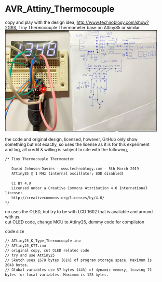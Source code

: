 # AVR_Attiny_Thermocouple
copy and play with the design idea, http://www.technoblogy.com/show?2G9S, Tiny Thermocouple Thermometer base on Attiny85 or similar
![Attiny85_KTT.JPG](Attiny85_KTT/Attiny85_KTT.JPG)


the code and original design, licensed, however, GitHub only show something but not exactly, so uses the license as it is for this experiment and log, all credit & willing is subject to cite with the following,

```
/* Tiny Thermocouple Thermometer

   David Johnson-Davies - www.technoblogy.com - 5th March 2019
   ATtiny85 @ 1 MHz (internal oscillator; BOD disabled)
   
   CC BY 4.0
   Licensed under a Creative Commons Attribution 4.0 International license: 
   http://creativecommons.org/licenses/by/4.0/
*/
```

no uses the OLED, but try to be with LCD 1602 that is available and around with us.  
cut OLED code, change MCU to Attiny25, dummy code for compilaton

code size
```
// ATtiny25_K_Type_Thermocouple.ino
// ATtiny25_KTT.ino
// original copy, cut OLED related code
// try and use Attiny25
// Sketch uses 1678 bytes (81%) of program storage space. Maximum is 2048 bytes.
// Global variables use 57 bytes (44%) of dynamic memory, leaving 71 bytes for local variables. Maximum is 128 bytes.
```
